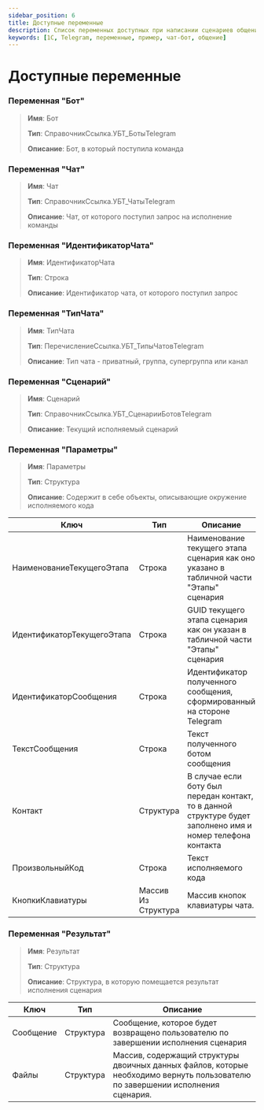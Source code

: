 ```yaml
---
sidebar_position: 6
title: Доступные переменные
description: Список переменных доступных при написании сценариев общения между 1С и Telegram
keywords: [1С, Telegram, переменные, пример, чат-бот, общение]
---
```


# Доступные переменные

### Переменная "Бот"

> **Имя**: Бот
>
> **Тип**: СправочникСсылка.УБТ_БотыTelegram
>
> **Описание**: Бот, в который поступила команда

### Переменная "Чат"

> **Имя**: Чат
>
> **Тип**: СправочникСсылка.УБТ_ЧатыTelegram
>
> **Описание**: Чат, от которого поступил запрос на исполнение команды

### Переменная "ИдентификаторЧата"

> **Имя**: ИдентификаторЧата
>
> **Тип**: Строка
>
> **Описание**: Идентификатор чата, от которого поступил запрос

### Переменная "ТипЧата"

> **Имя**: ТипЧата
>
> **Тип**: ПеречислениеСсылка.УБТ_ТипыЧатовTelegram
>
> **Описание**: Тип чата - приватный, группа, супергруппа или канал

### Переменная "Сценарий"

> **Имя**: Сценарий
>
> **Тип**: СправочникСсылка.УБТ_СценарииБотовTelegram
>
> **Описание**: Текущий исполняемый сценарий

### Переменная "Параметры"

> **Имя**: Параметры
>
> **Тип**: Структура
>
> **Описание**: Содержит в себе объекты, описывающие окружение исполняемого кода

| Ключ                       | Тип                 | Описание                                                                                                    |
| -------------------------- | ------------------- | ----------------------------------------------------------------------------------------------------------- |
| НаименованиеТекущегоЭтапа  | Строка              | Наименование текущего этапа сценария как оно указано в табличной части "Этапы" сценария                     |
| ИдентификаторТекущегоЭтапа | Строка              | GUID текущего этапа сценария как он указан в табличной части "Этапы" сценария                               |
| ИдентификаторСообщения     | Строка              | Идентификатор полученного сообщения, сформированный на стороне Telegram                                     |
| ТекстСообщения             | Строка              | Текст полученного ботом сообщения                                                                           |
| Контакт                    | Структура           | В случае если боту был передан контакт, то в данной структуре будет заполнено имя и номер телефона контакта |
| ПроизвольныйКод            | Строка              | Текст исполняемого кода                                                                                     |
| КнопкиКлавиатуры           | Массив Из Структура | Массив кнопок клавиатуры чата.                                                                              |

### Переменная "Результат"

> **Имя**: Результат
>
> **Тип**: Структура
>
> **Описание**: Структура, в которую помещается результат исполнения сценария

| Ключ      | Тип       | Описание                                                                                                                        |
| --------- | --------- | ------------------------------------------------------------------------------------------------------------------------------- |
| Сообщение | Структура | Сообщение, которое будет возвращено пользователю по завершении исполнения сценария                                              |
| Файлы     | Структура | Массив, содержащий структуры двоичных данных файлов, которые необходимо вернуть пользователю по завершении исполнения сценария. |
